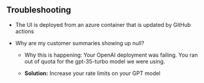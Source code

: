 ## **Troubleshooting** 

-   The UI is deployed from an azure container that is updated by GitHub
    actions

-   Why are my customer summaries showing up null?

    -   Why this is happening: Your OpenAI deployment was failing. You
        ran out of quota for the gpt-35-turbo model we were using.

    -   **Solution:** Increase your rate limits on your GPT model
